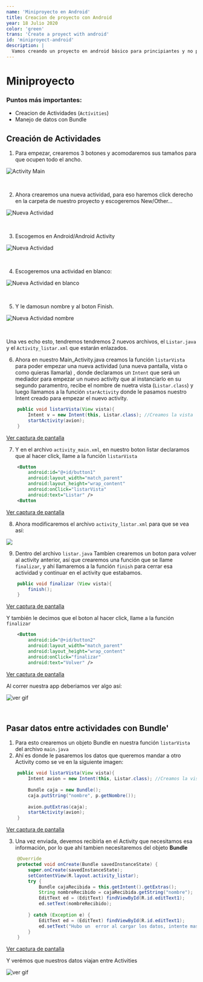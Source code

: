 ```yaml
---
name: 'Miniproyecto en Android'
title: Creacion de proyecto con Android
year: 18 Julio 2020
color: 'green'
trans: 'Create a proyect with android'
id: 'miniproyect-android'
description: |
  Vamos creando un proyecto en android básico para principiantes y no principiantes
---
```


# Miniproyecto

### Puntos más importantes:

 - Creacion de Actividades (`Actívities`)
 - Manejo de datos con Bundle

## Creación de Actividades

1. Para empezar, crearemos 3 botones y acomodaremos sus tamaños para que ocupen todo el ancho.

![Activity Main](https://raw.githubusercontent.com/doneber/POO/master/Resources/android/clase03/paso01.JPG)

<br>

2. Ahora crearemos una nueva actividad, para eso haremos click derecho en la carpeta de nuestro proyecto y escogeremos New/Other...

![Nueva Actividad](https://raw.githubusercontent.com/doneber/POO/master/Resources/android/clase03/paso02.JPG)

<br>

3. Escogemos en Android/Android Activity

![Nueva Actividad](https://raw.githubusercontent.com/doneber/POO/master/Resources/android/clase03/paso03.JPG)

<br>

4. Escogeremos una actividad en blanco:

![Nueva Actividad en blanco](https://raw.githubusercontent.com/doneber/POO/master/Resources/android/clase03/paso04.JPG)

<br>

5. Y le damosun nombre y al boton Finish.

![Nueva Actividad nombre](https://raw.githubusercontent.com/doneber/POO/master/Resources/android/clase03/paso05.JPG)

<br>

Una ves echo esto, tendremos  tendremos 2 nuevos archivos, el `Listar.java` y el `Activity_listar.xml` que estarán enlazados.

6. Ahora en nuestro Main_Activity.java  creamos la función `listarVista` para poder empezar una nueva actividad (una nueva pantalla, vista o como quieras llamarla) , donde declaramos un `Intent` que será un mediador para empezar un nuevo activity que al instanciarlo en su segundo paramentro, recibe el nombre de nuetra vista (`Listar.class`) y luego llamamos a la función `starActivity` donde le pasamos nuestro Intent creado para empezar el nuevo activity.

```java
	public void listarVista(View vista){
    	Intent v = new Intent(this, Listar.class); //Creamos la vista
    	startActivity(avion);
	}
```

[Ver captura de pantalla](https://raw.githubusercontent.com/doneber/POO/master/Resources/android/clase03/paso06.JPG)

7. Y en el archivo `activity_main.xml`, en nuestro boton listar declaramos que al hacer click, llame a la función `listarVista`

```xml
    <Button
        android:id="@+id/button1"	
        android:layout_width="match_parent"
        android:layout_height="wrap_content"
        android:onClick="listarVista"
        android:text="Listar" />
    <Button
```

[Ver captura de pantalla](https://raw.githubusercontent.com/doneber/POO/master/Resources/android/clase03/paso07.JPG)

8. Ahora modificaremos el archivo `activity_listar.xml` para que se vea así:

<img style="max-width:100%" src="https://raw.githubusercontent.com/doneber/POO/master/Resources/android/clase03/paso09.JPG" /> 

9. Dentro del archivo `listar.java` Tambíen crearemos un boton para volver al activity anterior, así que crearemos una función que se llame `finalizar`, y ahí llamaremos a la función `finish` para cerrar esa actividad y continuar en el activity que estabamos. 

```java
	public void finalizar (View vista){
		finish();
	}
```

[Ver captura de pantalla](https://raw.githubusercontent.com/doneber/POO/master/Resources/android/clase03/paso10.JPG)

Y también le decimos que el boton al hacer click, llame a la función `finalizar`

```xml
    <Button
        android:id="@+id/button2"
        android:layout_width="match_parent"
        android:layout_height="wrap_content"
        android:onClick="finalizar"
        android:text="Volver" />
```

[Ver captura de pantalla](https://raw.githubusercontent.com/doneber/POO/master/Resources/android/clase03/paso11.JPG)

Al correr nuestra app deberiamos ver algo así:

![ver gif](https://raw.githubusercontent.com/doneber/POO/master/Resources/android/clase03/gif01.gif)

<br>

## Pasar datos entre actividades con Bundle'

1.  Para esto crearemos  un objeto Bundle en nuestra función `listarVista` del archivo `main.java`
2.  Ahí es donde le pasaremos los datos que queremos mandar a otro Activity como se ve en la siguiente imagen:

```java
	public void listarVista(View vista){
    	Intent avion = new Intent(this, Listar.class); //Creamos la vista
    	
    	Bundle caja = new Bundle();
    	caja.putString("nombre", p.getNombre());
    	
    	avion.putExtras(caja);
    	startActivity(avion);
	}
```

[Ver captura de pantalla](https://raw.githubusercontent.com/doneber/POO/master/Resources/android/clase03/paso13.JPG)



3. Una vez enviada, devemos recibirla en el Activity que necesitamos esa información, por lo que ahí tambien necesitaremos del objeto **Bundle**
```java
	@Override
	protected void onCreate(Bundle savedInstanceState) {
		super.onCreate(savedInstanceState);
		setContentView(R.layout.activity_listar);		
		try {
			Bundle cajaRecibida = this.getIntent().getExtras();
			String nombreRecibido = cajaRecibida.getString("nombre");
			EditText ed = (EditText) findViewById(R.id.editText1);
			ed.setText(nombreRecibido);	
			
		} catch (Exception e) {
			EditText ed = (EditText) findViewById(R.id.editText1);
			ed.setText("Hubo un  error al cargar los datos, intente mas tarde.");
		}		
	}
```

[Ver captura de pantalla](https://raw.githubusercontent.com/doneber/POO/master/Resources/android/clase03/paso12.JPG)

Y verémos que nuestros datos viajan entre Activities

![ver gif](https://raw.githubusercontent.com/doneber/POO/master/Resources/android/clase03/gif02.gif)

